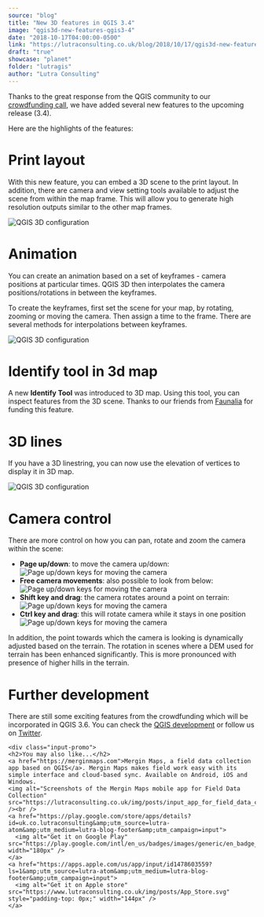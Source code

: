 ```yaml
---
source: "blog"
title: "New 3D features in QGIS 3.4"
image: "qgis3d-new-features-qgis3-4"
date: "2018-10-17T04:00:00-0500"
link: "https://lutraconsulting.co.uk/blog/2018/10/17/qgis3d-new-features-qgis3-4/"
draft: "true"
showcase: "planet"
folder: "lutragis"
author: "Lutra Consulting"
---
```


<p>Thanks to the great response from the QGIS community to our <a href="https://www.lutraconsulting.co.uk/crowdfunding/more-qgis-3d/">crowdfunding call</a>, we have added several new features to the upcoming release (3.4).</p>

<p>Here are the highlights of the features:</p>

<!-- more -->

<h1 id="print-layout">Print layout</h1>

<p>With this new feature, you can embed a 3D scene to the print layout. In addition, there are camera and view setting tools available to adjust the scene from within the map frame. This will allow you to generate high resolution outputs similar to the other map frames.</p>

<p><img alt="QGIS 3D configuration" src="https://www.lutraconsulting.co.uk/img/posts/qgis3d_print_layout.png" /></p>

<h1 id="animation">Animation</h1>

<p>You can create an animation based on a set of keyframes - camera positions at particular times. QGIS 3D then interpolates the camera positions/rotations in between the keyframes.</p>

<p>To create the keyframes, first set the scene for your map, by rotating, zooming or moving the camera. Then assign a time to the frame. There are several methods for interpolations between keyframes.</p>

<p><img alt="QGIS 3D configuration" src="https://www.lutraconsulting.co.uk/img/posts/qgis3d_animation.gif" /></p>

<h1 id="identify-tool-in-3d-map">Identify tool in 3d map</h1>
<p>A new <strong>Identify Tool</strong> was introduced to 3D map. Using this tool, you can inspect features from the 3D scene. Thanks to our friends from <a href="https://www.faunalia.eu/en/">Faunalia</a> for funding this feature.</p>

<h1 id="3d-lines">3D lines</h1>

<p>If you have a 3D linestring, you can now use the elevation of vertices to display it in 3D map.</p>

<p><img alt="QGIS 3D configuration" src="https://www.lutraconsulting.co.uk/img/posts/qgis_3d_lines.png" /></p>

<h1 id="camera-control">Camera control</h1>

<p>There are more control on how you can pan, rotate and zoom the camera within the scene:</p>
<ul>
  <li><strong>Page up/down</strong>: to move the camera up/down:
<img alt="Page up/down keys for moving the camera" src="https://www.lutraconsulting.co.uk/img/posts/qgis3d_page_up_down.gif" /></li>
  <li><strong>Free camera movements</strong>: also possible to look from below:
<img alt="Page up/down keys for moving the camera" src="https://www.lutraconsulting.co.uk/img/posts/qgis3d_free_camera_movement.gif" /></li>
  <li><strong>Shift key and drag</strong>:  the camera rotates around a point on terrain:
<img alt="Page up/down keys for moving the camera" src="https://www.lutraconsulting.co.uk/img/posts/qgis3d_shift_left_click.gif" /></li>
  <li><strong>Ctrl key and drag</strong>: this will rotate camera while it stays in one position
<img alt="Page up/down keys for moving the camera" src="https://www.lutraconsulting.co.uk/img/posts/qgis3d_ctrl_drag.gif" /></li>
</ul>

<p>In addition, the point towards which the camera is looking is dynamically adjusted based on the terrain. The rotation in scenes where a DEM used for terrain has been enhanced significantly. This is more pronounced with presence of higher hills in the terrain.</p>

<h1 id="further-development">Further development</h1>
<p>There are still some exciting features from the crowdfunding which will be incorporated in QGIS 3.6. You can check the <a href="https://github.com/qgis/QGIS">QGIS development</a> or follow us on <a href="https://www.twitter.com/lutraconsulting">Twitter</a>.</p>

    <div class="input-promo">
    <h2>You may also like...</h2>
    <a href="https://merginmaps.com">Mergin Maps, a field data collection app based on QGIS</a>. Mergin Maps makes field work easy with its simple interface and cloud-based sync. Available on Android, iOS and Windows.
    <img alt="Screenshots of the Mergin Maps mobile app for Field Data Collection" src="https://lutraconsulting.co.uk/img/posts/input_app_for_field_data_collection.jpg" /><br />
    <a href="https://play.google.com/store/apps/details?id=uk.co.lutraconsulting&amp;utm_source=lutra-atom&amp;utm_medium=lutra-blog-footer&amp;utm_campaign=input">
      <img alt="Get it on Google Play" src="https://play.google.com/intl/en_us/badges/images/generic/en_badge_web_generic.png" width="180px" />
    </a>
    <a href="https://apps.apple.com/us/app/input/id1478603559?ls=1&amp;utm_source=lutra-atom&amp;utm_medium=lutra-blog-footer&amp;utm_campaign=input">
      <img alt="Get it on Apple store" src="https://www.lutraconsulting.co.uk/img/posts/App_Store.svg" style="padding-top: 0px;" width="144px" />
    </a>
  </div>
